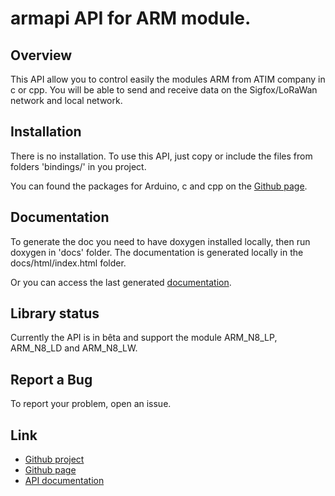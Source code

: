 # armapi API for ARM module.

## Overview
This API allow you to control easily the modules ARM from ATIM company in c or cpp.
You will be able to send and receive data on the Sigfox/LoRaWan network and local network.

## Installation
There is no installation. To use this API, just copy or include the
files from folders 'bindings/<language>' in you project.

You can found the packages for Arduino, c and cpp on the [Github page](http://atim-radiocommunications.github.io/armapi).
	
## Documentation
To generate the doc you need to have doxygen installed locally, then run
doxygen in 'docs' folder.
The documentation is generated locally in the docs/html/index.html folder.

Or you can access the last generated [documentation](http://atim-radiocommunications.github.io/armapi/doc/html/index.html).
## Library status
Currently the API is in bêta and support the module ARM_N8_LP, ARM_N8_LD and ARM_N8_LW.

## Report a Bug
To report your problem, open an issue.

## Link
* [Github project](https://github.com/atim-radiocommunications/armapi)
* [Github page](http://atim-radiocommunications.github.io/armapi)
* [API documentation](http://atim-radiocommunications.github.io/armapi/doc/html/index.html)
